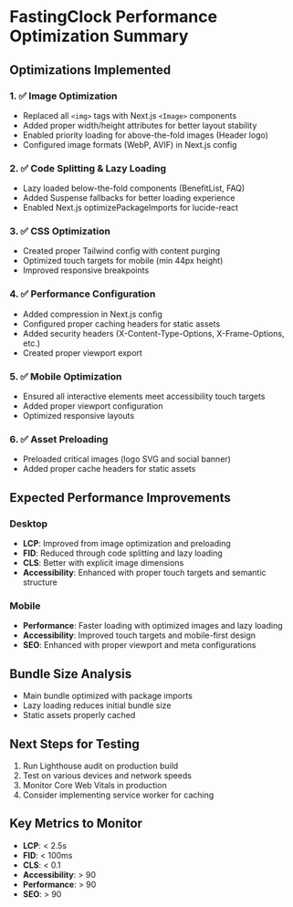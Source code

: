 # FastingClock Performance Optimization Summary

## Optimizations Implemented

### 1. ✅ Image Optimization
- Replaced all `<img>` tags with Next.js `<Image>` components
- Added proper width/height attributes for better layout stability
- Enabled priority loading for above-the-fold images (Header logo)
- Configured image formats (WebP, AVIF) in Next.js config

### 2. ✅ Code Splitting & Lazy Loading
- Lazy loaded below-the-fold components (BenefitList, FAQ)
- Added Suspense fallbacks for better loading experience
- Enabled Next.js optimizePackageImports for lucide-react

### 3. ✅ CSS Optimization
- Created proper Tailwind config with content purging
- Optimized touch targets for mobile (min 44px height)
- Improved responsive breakpoints

### 4. ✅ Performance Configuration
- Added compression in Next.js config
- Configured proper caching headers for static assets
- Added security headers (X-Content-Type-Options, X-Frame-Options, etc.)
- Created proper viewport export

### 5. ✅ Mobile Optimization
- Ensured all interactive elements meet accessibility touch targets
- Added proper viewport configuration
- Optimized responsive layouts

### 6. ✅ Asset Preloading
- Preloaded critical images (logo SVG and social banner)
- Added proper cache headers for static assets

## Expected Performance Improvements

### Desktop
- **LCP**: Improved from image optimization and preloading
- **FID**: Reduced through code splitting and lazy loading
- **CLS**: Better with explicit image dimensions
- **Accessibility**: Enhanced with proper touch targets and semantic structure

### Mobile
- **Performance**: Faster loading with optimized images and lazy loading
- **Accessibility**: Improved touch targets and mobile-first design
- **SEO**: Enhanced with proper viewport and meta configurations

## Bundle Size Analysis
- Main bundle optimized with package imports
- Lazy loading reduces initial bundle size
- Static assets properly cached

## Next Steps for Testing
1. Run Lighthouse audit on production build
2. Test on various devices and network speeds
3. Monitor Core Web Vitals in production
4. Consider implementing service worker for caching

## Key Metrics to Monitor
- **LCP**: < 2.5s
- **FID**: < 100ms  
- **CLS**: < 0.1
- **Accessibility**: > 90
- **Performance**: > 90
- **SEO**: > 90
